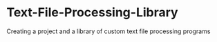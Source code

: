 # Text-File-Processing-Library
Creating a project and a library of custom text file processing programs
